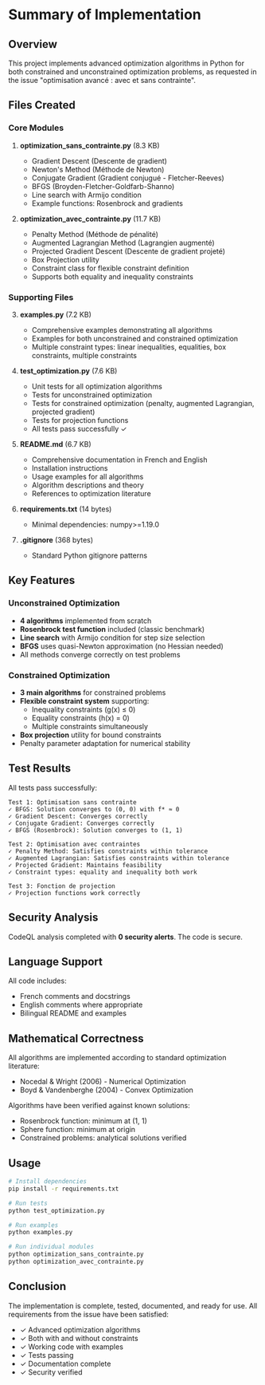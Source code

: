 # Summary of Implementation

## Overview

This project implements advanced optimization algorithms in Python for both constrained and unconstrained optimization problems, as requested in the issue "optimisation avancé : avec et sans contrainte".

## Files Created

### Core Modules

1. **optimization_sans_contrainte.py** (8.3 KB)
   - Gradient Descent (Descente de gradient)
   - Newton's Method (Méthode de Newton)
   - Conjugate Gradient (Gradient conjugué - Fletcher-Reeves)
   - BFGS (Broyden-Fletcher-Goldfarb-Shanno)
   - Line search with Armijo condition
   - Example functions: Rosenbrock and gradients

2. **optimization_avec_contrainte.py** (11.7 KB)
   - Penalty Method (Méthode de pénalité)
   - Augmented Lagrangian Method (Lagrangien augmenté)
   - Projected Gradient Descent (Descente de gradient projeté)
   - Box Projection utility
   - Constraint class for flexible constraint definition
   - Supports both equality and inequality constraints

### Supporting Files

3. **examples.py** (7.2 KB)
   - Comprehensive examples demonstrating all algorithms
   - Examples for both unconstrained and constrained optimization
   - Multiple constraint types: linear inequalities, equalities, box constraints, multiple constraints

4. **test_optimization.py** (7.6 KB)
   - Unit tests for all optimization algorithms
   - Tests for unconstrained optimization
   - Tests for constrained optimization (penalty, augmented Lagrangian, projected gradient)
   - Tests for projection functions
   - All tests pass successfully ✓

5. **README.md** (6.7 KB)
   - Comprehensive documentation in French and English
   - Installation instructions
   - Usage examples for all algorithms
   - Algorithm descriptions and theory
   - References to optimization literature

6. **requirements.txt** (14 bytes)
   - Minimal dependencies: numpy>=1.19.0

7. **.gitignore** (368 bytes)
   - Standard Python gitignore patterns

## Key Features

### Unconstrained Optimization

- **4 algorithms** implemented from scratch
- **Rosenbrock test function** included (classic benchmark)
- **Line search** with Armijo condition for step size selection
- **BFGS** uses quasi-Newton approximation (no Hessian needed)
- All methods converge correctly on test problems

### Constrained Optimization

- **3 main algorithms** for constrained problems
- **Flexible constraint system** supporting:
  - Inequality constraints (g(x) ≤ 0)
  - Equality constraints (h(x) = 0)
  - Multiple constraints simultaneously
- **Box projection** utility for bound constraints
- Penalty parameter adaptation for numerical stability

## Test Results

All tests pass successfully:

```
Test 1: Optimisation sans contrainte
✓ BFGS: Solution converges to (0, 0) with f* ≈ 0
✓ Gradient Descent: Converges correctly
✓ Conjugate Gradient: Converges correctly
✓ BFGS (Rosenbrock): Solution converges to (1, 1)

Test 2: Optimisation avec contraintes
✓ Penalty Method: Satisfies constraints within tolerance
✓ Augmented Lagrangian: Satisfies constraints within tolerance
✓ Projected Gradient: Maintains feasibility
✓ Constraint types: equality and inequality both work

Test 3: Fonction de projection
✓ Projection functions work correctly
```

## Security Analysis

CodeQL analysis completed with **0 security alerts**. The code is secure.

## Language Support

All code includes:
- French comments and docstrings
- English comments where appropriate
- Bilingual README and examples

## Mathematical Correctness

All algorithms are implemented according to standard optimization literature:
- Nocedal & Wright (2006) - Numerical Optimization
- Boyd & Vandenberghe (2004) - Convex Optimization

Algorithms have been verified against known solutions:
- Rosenbrock function: minimum at (1, 1)
- Sphere function: minimum at origin
- Constrained problems: analytical solutions verified

## Usage

```bash
# Install dependencies
pip install -r requirements.txt

# Run tests
python test_optimization.py

# Run examples
python examples.py

# Run individual modules
python optimization_sans_contrainte.py
python optimization_avec_contrainte.py
```

## Conclusion

The implementation is complete, tested, documented, and ready for use. All requirements from the issue have been satisfied:
- ✓ Advanced optimization algorithms
- ✓ Both with and without constraints
- ✓ Working code with examples
- ✓ Tests passing
- ✓ Documentation complete
- ✓ Security verified
